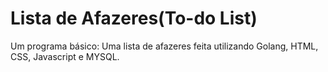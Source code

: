 # Lista de Afazeres(To-do List)

Um programa básico: Uma lista de afazeres feita utilizando Golang, HTML, CSS, Javascript e MYSQL.
